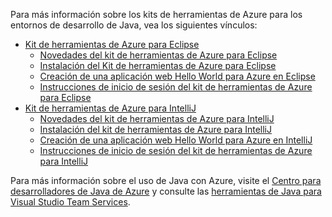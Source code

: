 Para más información sobre los kits de herramientas de Azure para los entornos de desarrollo de Java, vea los siguientes vínculos:

* [Kit de herramientas de Azure para Eclipse](/azure/azure-toolkit-for-eclipse)
  * [Novedades del kit de herramientas de Azure para Eclipse](/azure/azure-toolkit-for-eclipse-whats-new)
  * [Instalación del Kit de herramientas de Azure para Eclipse](/azure/azure-toolkit-for-eclipse-installation)
  * [Creación de una aplicación web Hello World para Azure en Eclipse](/azure/app-service-web/app-service-web-eclipse-create-hello-world-web-app)
  * [Instrucciones de inicio de sesión del kit de herramientas de Azure para Eclipse](/azure/azure-toolkit-for-eclipse-sign-in-instructions)
* [Kit de herramientas de Azure para IntelliJ](/azure/azure-toolkit-for-intellij)
  * [Novedades del kit de herramientas de Azure para IntelliJ](/azure/azure-toolkit-for-intellij-whats-new)
  * [Instalación del kit de herramientas de Azure para IntelliJ](/azure/azure-toolkit-for-intellij-installation)
  * [Creación de una aplicación web Hello World para Azure en IntelliJ](/azure/app-service-web/app-service-web-intellij-create-hello-world-web-app)
  * [Instrucciones de inicio de sesión del kit de herramientas de Azure para IntelliJ](/azure/azure-toolkit-for-intellij-sign-in-instructions)

Para más información sobre el uso de Java con Azure, visite el [Centro para desarrolladores de Java de Azure](https://azure.microsoft.com/develop/java/) y consulte las [herramientas de Java para Visual Studio Team Services](https://java.visualstudio.com/).
